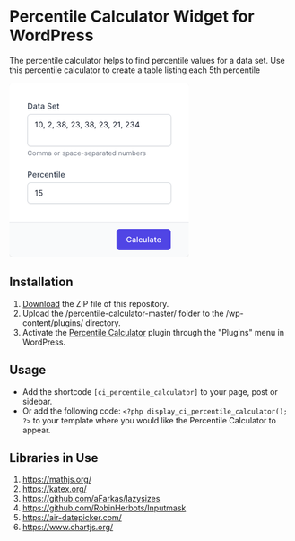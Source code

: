 # Percentile Calculator Widget for WordPress

The percentile calculator helps to find percentile values for a data set. Use this percentile calculator to create a table listing each 5th percentile

![Percentile Calculator Input Form](/assets/images/screenshot-1.png "Percentile Calculator Input Form")

## Installation

1. [Download](https://github.com/pub-calculator-io/percentile-calculator/archive/refs/heads/master.zip) the ZIP file of this repository.
2. Upload the /percentile-calculator-master/ folder to the /wp-content/plugins/ directory.
3. Activate the [Percentile Calculator](https://www.calculator.io/percentile-calculator/ "Percentile Calculator Homepage") plugin through the "Plugins" menu in WordPress.

## Usage
* Add the shortcode `[ci_percentile_calculator]` to your page, post or sidebar.
* Or add the following code: `<?php display_ci_percentile_calculator(); ?>` to your template where you would like the Percentile Calculator to appear.

## Libraries in Use
1. https://mathjs.org/
2. https://katex.org/
3. https://github.com/aFarkas/lazysizes
4. https://github.com/RobinHerbots/Inputmask
5. https://air-datepicker.com/
6. https://www.chartjs.org/
